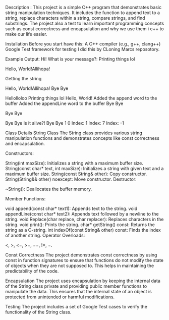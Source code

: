 Description :
This project is a simple C++ program that demonstrates basic string manipulation techniques. It includes the function to append text to a string, replace characters within a string, compare strings, and find substrings. The project also a test to learn important programming concepts such as const correctness and encapsulation and why we use them i c++ to make our life easier. 

Installation
Before you start have this: 
A C++ compiler (e.g., g++, clang++)
Google Test framework for testing
I did this by CLoning Marcs reposotory. 


Example Output: 
Hi! What is your message?:
Printing things lol

Hello, World!Allihopa!

Getting the string

Hello, World!Allihopa!
Bye Bye

Hellolloloo
Printing things lol
Hello, World!
Added the append word to the buffer
Added the appendLine word to the buffer
Bye Bye

Bye Bye

Bye Bye
Is it alive?!
Bye Bye
1
0
Index: 1
Index: 7
Index: -1



Class Details
String Class
The String class provides various string manipulation functions and demonstrates concepts like const correctness and encapsulation.

Constructors:

String(int maxSize): Initializes a string with a maximum buffer size.
String(const char* text, int maxSize): Initializes a string with given text and a maximum buffer size.
String(const String& other): Copy constructor.
String(String&& other) noexcept: Move constructor.
Destructor:

~String(): Deallocates the buffer memory.

Member Functions:

void append(const char* text1): Appends text to the string.
void appendLine(const char* text2): Appends text followed by a newline to the string.
void Replace(char replace, char replacer): Replaces characters in the string.
void print(): Prints the string.
char* getString() const: Returns the string as a C-string.
int indexOf(const String& other) const: Finds the index of another string.
Operator Overloads:

<, >, <=, >=, ==, !=, =.

Const Correctness
The project demonstrates const correctness by using const in function signatures to ensure that functions do not modify the state of objects when they are not supposed to. This helps in maintaining the predictability of the code.

Encapsulation
The project uses encapsulation by keeping the internal data of the String class private and providing public member functions to manipulate the data. This ensures that the internal state of an object is protected from unintended or harmful modifications.

Testing
The project includes a set of Google Test cases to verify the functionality of the String class.

